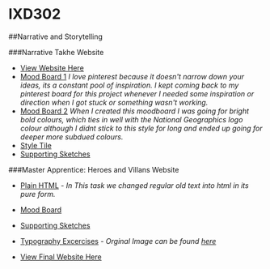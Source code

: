 # IXD302

##Narrative and Storytelling

###Narrative Takhe Website
- [View Website Here](https://amygrahamie.github.io/Bird-Project/index.html)
- [Mood Board 1](https://uk.pinterest.com/grahamie/bird-project/)
*I love pinterest because it doesn't narrow down your ideas, its a constant pool of inspiration. I kept coming back to my pinterest board for this project whenever I needed some inspiration or direction when I got stuck or something wasn't working.*
- [Mood Board 2](https://amygrahamie.github.io/IXD302/images/moodboard.jpg)
*When I created this moodboard I was going for bright bold colours, which ties in well with the National Geographics logo colour although I didnt stick to this style for long and ended up going for deeper more subdued colours.*
- [Style Tile](https://amygrahamie.github.io/IXD302/Bird-Projects/images/styletile.png)
- [Supporting Sketches](https://amygrahamie.github.io/Bird-Project/supportingsketches.html)


###Master Apprentice: Heroes and Villans Website

- [Plain HTML](https://amygrahamie.github.io/IXD302/Sherlock-Holmes/heroes-and-villains.html) - *In This task we changed regular old text into html in its pure form.*

- [Mood Board](https://uk.pinterest.com/grahamie/sherlock-holmes-uni/)

- [Supporting Sketches](https://amygrahamie.github.io/IXD302/Sherlock-Holmes/sketches.html)

- [Typography Excercises](https://amygrahamie.github.io/IXD302/Sherlock-Holmes/typography.html) - *Orginal Image can be found [here](https://amygrahamie.github.io/IXD302/Sherlock-Holmes/images/typographyex.jpg)* 

- [View Final Website Here](https://amygrahamie.github.io/IXD302/Sherlock-Holmes/index.html)
